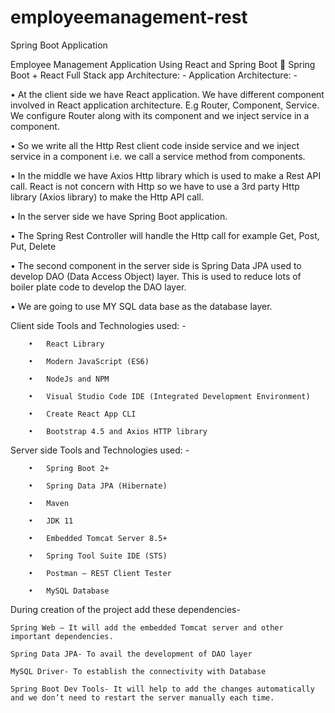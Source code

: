 # employeemanagement-rest
Spring Boot Application

Employee Management Application Using React and Spring Boot
	Spring Boot + React Full Stack app Architecture: -
Application Architecture: -

•	At the client side we have React application. We have different component involved in React application architecture. E.g Router, Component, Service. We configure Router along with its component and we inject service in a component.

•	So we write all the Http Rest client code inside service and we inject service in a component i.e. we call a service method from components.

•	In the middle we have Axios Http library which is used to make a Rest API call. React is not concern with Http so we have to use a 3rd party Http library (Axios library) to make the Http API call.

•	In the server side we have Spring Boot application.

•	The Spring Rest Controller will handle the Http call for example Get, Post, Put, Delete

•	The second component in the server side is Spring Data JPA used to develop DAO (Data Access Object) layer. This is used to reduce lots of boiler plate code to develop the DAO layer.

•	We are going to use MY SQL data base as the database layer.

Client side Tools and Technologies used: -

        •	React Library

        •	Modern JavaScript (ES6)

        •	NodeJs and NPM

        •	Visual Studio Code IDE (Integrated Development Environment)

        •	Create React App CLI

        •	Bootstrap 4.5 and Axios HTTP library

Server side Tools and Technologies used: -

        •	Spring Boot 2+

        •	Spring Data JPA (Hibernate)

        •	Maven

        •	JDK 11

        •	Embedded Tomcat Server 8.5+

        •	Spring Tool Suite IDE (STS)

        •	Postman – REST Client Tester

        •	MySQL Database

During creation of the project add these dependencies- 

    Spring Web – It will add the embedded Tomcat server and other important dependencies.
    
    Spring Data JPA- To avail the development of DAO layer
    
    MySQL Driver- To establish the connectivity with Database
    
    Spring Boot Dev Tools- It will help to add the changes automatically and we don’t need to restart the server manually each time.
